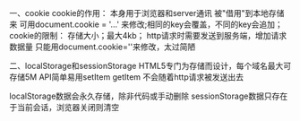 一、cookie
cookie的作用：
    本身用于浏览器和server通讯
    被"借用"到本地存储来
    可用document.cookie = '...' 来修改;相同的key会覆盖，不同的key会追加；
cookie的限制：
    存储大小；最大4kb；
    http请求时需要发送到服务端，增加请求数据量
    只能用document.cookie=''来修改，太过简陋

二、localStorage和sessionStorage
HTML5专门为存储而设计，每个域名最大可存储5M
API简单易用setItem getItem
不会随着http请求被发送出去

localStorage数据会永久存储，除非代码或手动删除
sessionStorage数据只存在于当前会话，浏览器关闭则清空


